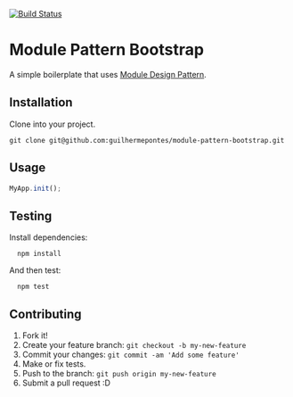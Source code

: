 [![Build Status](https://travis-ci.org/guilhermepontes/module-pattern-bootstrap.svg?branch=master)](https://travis-ci.org/guilhermepontes/module-pattern-bootstrap)

# Module Pattern Bootstrap
A simple boilerplate that uses [Module Design Pattern](http://addyosmani.com/resources/essentialjsdesignpatterns/book/#modulepatternjavascript/ "Module Design Pattern").

## Installation

Clone into your project.
```shell
git clone git@github.com:guilhermepontes/module-pattern-bootstrap.git
```

## Usage
```javascript
MyApp.init();
```


## Testing
Install dependencies:
```
  npm install
```

And then test:
```
  npm test
```

## Contributing

1. Fork it!
2. Create your feature branch: `git checkout -b my-new-feature`
3. Commit your changes: `git commit -am 'Add some feature'`
4. Make  or fix tests.
5. Push to the branch: `git push origin my-new-feature`
6. Submit a pull request :D

